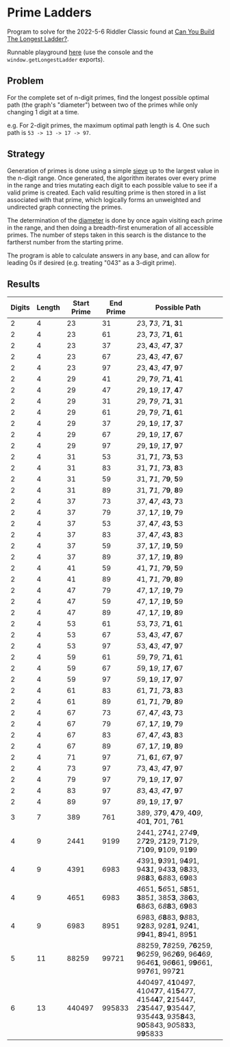 # Prime Ladders

Program to solve for the 2022-5-6 Riddler Classic found at [Can You Build The Longest Ladder?](https://fivethirtyeight.com/features/can-you-build-the-longest-ladder/).

Runnable playground [here](https://htmlpreview.github.io/?https://github.com/nasderidaq/primeLadders/blob/master/src/primeLadders.html) (use the console and the `window.getLongestLadder` exports).

## Problem

For the complete set of n-digit primes, find the longest possible optimal path (the graph's "diameter") between two of the primes while only changing 1 digit at a time.

e.g. For 2-digit primes, the maximum optimal path length is 4. One such path is `53 -> 13 -> 17 -> 97`.

## Strategy

Generation of primes is done using a simple [sieve](https://en.wikipedia.org/wiki/Generation_of_primes#Prime_sieves) up to the largest value in the n-digit range. Once generated, the algorithm iterates over every prime in the range and tries mutating each digit to each possible value to see if a valid prime is created. Each valid resulting prime is then stored in a list associated with that prime, which logically forms an unweighted and undirected graph connecting the primes.

The determination of the [diameter](https://mathworld.wolfram.com/GraphDiameter.html) is done by once again visiting each prime in the range, and then doing a breadth-first enumeration of all accessible primes. The number of steps taken in this search is the distance to the fartherst number from the starting prime.

The program is able to calculate answers in any base, and can allow for leading 0s if desired (e.g. treating "043" as a 3-digit prime).

## Results

| Digits | Length | Start Prime | End Prime | Possible Path                                                                                          |
|--------|--------|-------------|-----------|--------------------------------------------------------------------------------------------------------|
|      2 |      4 |          23 |        31 |                                                                                                                                               *2*3, **7***3*, *7***1**, **3**1 |
|      2 |      4 |          23 |        61 |                                                                                                                                               *2*3, **7***3*, *7***1**, **6**1 |
|      2 |      4 |          23 |        37 |                                                                                                                                               *2*3, **4***3*, *4***7**, **3**7 |
|      2 |      4 |          23 |        67 |                                                                                                                                               *2*3, **4***3*, *4***7**, **6**7 |
|      2 |      4 |          23 |        97 |                                                                                                                                               *2*3, **4***3*, *4***7**, **9**7 |
|      2 |      4 |          29 |        41 |                                                                                                                                               *2*9, **7***9*, *7***1**, **4**1 |
|      2 |      4 |          29 |        47 |                                                                                                                                               *2*9, **1***9*, *1***7**, **4**7 |
|      2 |      4 |          29 |        31 |                                                                                                                                               *2*9, **7***9*, *7***1**, **3**1 |
|      2 |      4 |          29 |        61 |                                                                                                                                               *2*9, **7***9*, *7***1**, **6**1 |
|      2 |      4 |          29 |        37 |                                                                                                                                               *2*9, **1***9*, *1***7**, **3**7 |
|      2 |      4 |          29 |        67 |                                                                                                                                               *2*9, **1***9*, *1***7**, **6**7 |
|      2 |      4 |          29 |        97 |                                                                                                                                               *2*9, **1***9*, *1***7**, **9**7 |
|      2 |      4 |          31 |        53 |                                                                                                                                               *3*1, **7***1*, *7***3**, **5**3 |
|      2 |      4 |          31 |        83 |                                                                                                                                               *3*1, **7***1*, *7***3**, **8**3 |
|      2 |      4 |          31 |        59 |                                                                                                                                               *3*1, **7***1*, *7***9**, **5**9 |
|      2 |      4 |          31 |        89 |                                                                                                                                               *3*1, **7***1*, *7***9**, **8**9 |
|      2 |      4 |          37 |        73 |                                                                                                                                               *3*7, **4***7*, *4***3**, **7**3 |
|      2 |      4 |          37 |        79 |                                                                                                                                               *3*7, **1***7*, *1***9**, **7**9 |
|      2 |      4 |          37 |        53 |                                                                                                                                               *3*7, **4***7*, *4***3**, **5**3 |
|      2 |      4 |          37 |        83 |                                                                                                                                               *3*7, **4***7*, *4***3**, **8**3 |
|      2 |      4 |          37 |        59 |                                                                                                                                               *3*7, **1***7*, *1***9**, **5**9 |
|      2 |      4 |          37 |        89 |                                                                                                                                               *3*7, **1***7*, *1***9**, **8**9 |
|      2 |      4 |          41 |        59 |                                                                                                                                               *4*1, **7***1*, *7***9**, **5**9 |
|      2 |      4 |          41 |        89 |                                                                                                                                               *4*1, **7***1*, *7***9**, **8**9 |
|      2 |      4 |          47 |        79 |                                                                                                                                               *4*7, **1***7*, *1***9**, **7**9 |
|      2 |      4 |          47 |        59 |                                                                                                                                               *4*7, **1***7*, *1***9**, **5**9 |
|      2 |      4 |          47 |        89 |                                                                                                                                               *4*7, **1***7*, *1***9**, **8**9 |
|      2 |      4 |          53 |        61 |                                                                                                                                               *5*3, **7***3*, *7***1**, **6**1 |
|      2 |      4 |          53 |        67 |                                                                                                                                               *5*3, **4***3*, *4***7**, **6**7 |
|      2 |      4 |          53 |        97 |                                                                                                                                               *5*3, **4***3*, *4***7**, **9**7 |
|      2 |      4 |          59 |        61 |                                                                                                                                               *5*9, **7***9*, *7***1**, **6**1 |
|      2 |      4 |          59 |        67 |                                                                                                                                               *5*9, **1***9*, *1***7**, **6**7 |
|      2 |      4 |          59 |        97 |                                                                                                                                               *5*9, **1***9*, *1***7**, **9**7 |
|      2 |      4 |          61 |        83 |                                                                                                                                               *6*1, **7***1*, *7***3**, **8**3 |
|      2 |      4 |          61 |        89 |                                                                                                                                               *6*1, **7***1*, *7***9**, **8**9 |
|      2 |      4 |          67 |        73 |                                                                                                                                               *6*7, **4***7*, *4***3**, **7**3 |
|      2 |      4 |          67 |        79 |                                                                                                                                               *6*7, **1***7*, *1***9**, **7**9 |
|      2 |      4 |          67 |        83 |                                                                                                                                               *6*7, **4***7*, *4***3**, **8**3 |
|      2 |      4 |          67 |        89 |                                                                                                                                               *6*7, **1***7*, *1***9**, **8**9 |
|      2 |      4 |          71 |        97 |                                                                                                                                               *7*1, **6***1*, *6***7**, **9**7 |
|      2 |      4 |          73 |        97 |                                                                                                                                               *7*3, **4***3*, *4***7**, **9**7 |
|      2 |      4 |          79 |        97 |                                                                                                                                               *7*9, **1***9*, *1***7**, **9**7 |
|      2 |      4 |          83 |        97 |                                                                                                                                               *8*3, **4***3*, *4***7**, **9**7 |
|      2 |      4 |          89 |        97 |                                                                                                                                               *8*9, **1***9*, *1***7**, **9**7 |
|      3 |      7 |         389 |       761 |                                                                                                          3*8*9, *3***7**9, **4***7*9, 4**0***9*, *4*0**1**, **7***0*1, 7**6**1 |
|      4 |      9 |        2441 |      9199 |                                                                           2*4*41, 2**7**4*1*, 27*4***9**, 2*7***2**9, *2***1**29, **7**1*2*9, *7*1**0**9, **9**1*0*9, 91**9**9 |
|      4 |      9 |        4391 |      6983 |                                                                           *4*391, **9***3*91, 9**4***9*1, 94**3***1*, 9*4*3**3**, 9**8***3*3, *9*8**8**3, **6***8*83, 6**9**83 |
|      4 |      9 |        4651 |      6983 |                                                                           *4*651, **5***6*51, *5***8**51, **3**85*1*, 38*5***3**, *3*8**6**3, **6**8*6*3, 6*8***8**3, 6**9**83 |
|      4 |      9 |        6983 |      8951 |                                                                           6*9*83, *6***8**83, **9***8*83, 9**2**8*3*, 92*8***1**, 9*2***4**1, *9***9**41, **8**9*4*1, 89**5**1 |
|      5 |     11 |       88259 |     99721 |                                        *8*8259, **7***8*259, *7***6**259, **9**62*5*9, 96*2***6**9, 96**4**6*9*, 96*4*6**1**, 9*6***6**61, 9**9***6*61, 99**7***6*1, 997**2**1 |
|      6 |     13 |      440497 |    995833 | 4*4*0497, 4**1**04*9*7, 41*0*4**7**7, 41**5**4*7*7, *4*154**4**7, **2***1*5447, *2***3**5447, **9**3544*7*, 935*4*4**3**, 9*3*5**8**43, 9**0**58*4*3, 9*0*58**3**3, 9**9**5833 |
